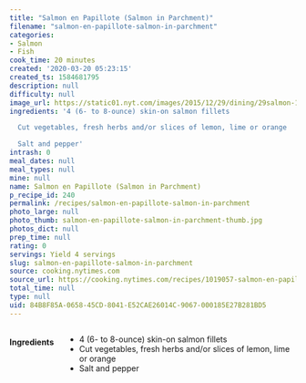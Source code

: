 ```yaml
---
title: "Salmon en Papillote (Salmon in Parchment)"
filename: "salmon-en-papillote-salmon-in-parchment"
categories:
- Salmon
- Fish
cook_time: 20 minutes
created: '2020-03-20 05:23:15'
created_ts: 1584681795
description: null
difficulty: null
image_url: https://static01.nyt.com/images/2015/12/29/dining/29salmon-19/29salmon-19-articleLarge.jpg
ingredients: '4 (6- to 8-ounce) skin-on salmon fillets

  Cut vegetables, fresh herbs and/or slices of lemon, lime or orange

  Salt and pepper'
intrash: 0
meal_dates: null
meal_types: null
mine: null
name: Salmon en Papillote (Salmon in Parchment)
p_recipe_id: 240
permalink: /recipes/salmon-en-papillote-salmon-in-parchment
photo_large: null
photo_thumb: salmon-en-papillote-salmon-in-parchment-thumb.jpg
photos_dict: null
prep_time: null
rating: 0
servings: Yield 4 servings
slug: salmon-en-papillote-salmon-in-parchment
source: cooking.nytimes.com
source_url: https://cooking.nytimes.com/recipes/1019057-salmon-en-papillote-salmon-in-parchment?action=click&module=Global%20Search%20Recipe%20Card&pgType=search&rank=10
total_time: null
type: null
uid: 84B8F85A-0658-45CD-8041-E52CAE26014C-9067-000185E27B281BD5
---
```

<div class="large-8 medium-7 columns" id="writeup">	</div><!-- #writeup -->
</div><!-- #row-one -->
<div class="row" id="row-two">	<div class="medium-4 small-5 columns" id="ingredients"><h4>Ingredients</h4><div class="box box-ingredients content"><ul>
<li>4 (6- to 8-ounce) skin-on salmon fillets</li>
<li>Cut vegetables, fresh herbs and/or slices of lemon, lime or orange</li>
<li>Salt and pepper</li>
</ul>
</div>	</div>	<div class="medium-6 small-7 columns" id="directions">	</div>